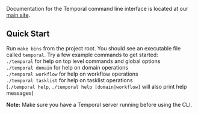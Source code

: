 Documentation for the Temporal command line interface is located at our [main site](https://cadenceworkflow.io/docs/08_cli).

## Quick Start
Run `make bins` from the project root. You should see an executable file called `temporal`. Try a few example commands to 
get started:   
`./temporal` for help on top level commands and global options   
`./temporal domain` for help on domain operations  
`./temporal workflow` for help on workflow operations  
`./temporal tasklist` for help on tasklist operations  
(`./temporal help`, `./temporal help [domain|workflow]` will also print help messages)

**Note:** Make sure you have a Temporal server running before using the CLI.
